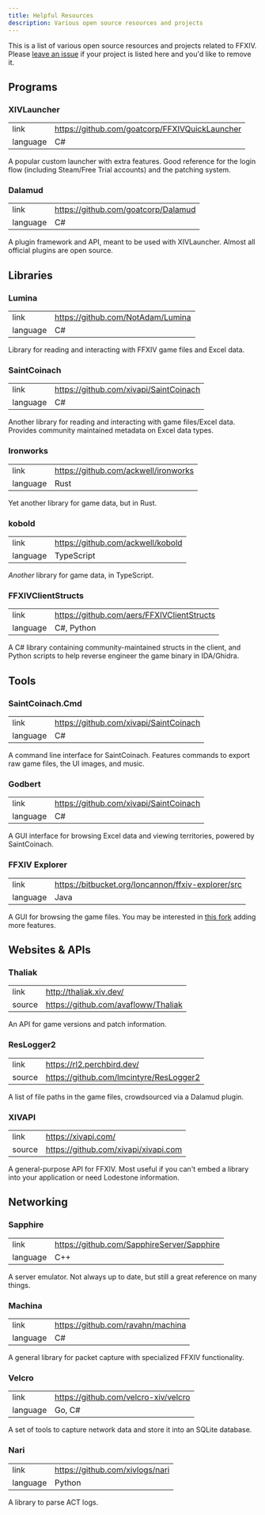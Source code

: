 ```yaml
---
title: Helpful Resources
description: Various open source resources and projects
---
```


This is a list of various open source resources and projects related to FFXIV. Please [leave an issue](https://github.com/the-omphalos/wiki/issues) if your project is listed here and you'd like to remove it.

## Programs

### XIVLauncher

|          |                                                  |
|----------|--------------------------------------------------|
| link     | <https://github.com/goatcorp/FFXIVQuickLauncher> |
| language | C#                                               |

A popular custom launcher with extra features. Good reference for the login flow (including Steam/Free Trial accounts) and the patching system.

### Dalamud

|          |                                       |
|----------|---------------------------------------|
| link     | <https://github.com/goatcorp/Dalamud> |
| language | C#                                    |

A plugin framework and API, meant to be used with XIVLauncher. Almost all official plugins are open source.

## Libraries

### Lumina

|          |                                     |
|----------|-------------------------------------|
| link     | <https://github.com/NotAdam/Lumina> |
| language | C#                                  |

Library for reading and interacting with FFXIV game files and Excel data.

### SaintCoinach

|          |                                          |
|----------|------------------------------------------|
| link     | <https://github.com/xivapi/SaintCoinach> |
| language | C#                                       |

Another library for reading and interacting with game files/Excel data. Provides community maintained metadata on Excel data types.

### Ironworks

|          |                                        |
|----------|----------------------------------------|
| link     | <https://github.com/ackwell/ironworks> |
| language | Rust                                   |

Yet another library for game data, but in Rust.

### kobold

|          |                                     |
|----------|-------------------------------------|
| link     | <https://github.com/ackwell/kobold> |
| language | TypeScript                          |

*Another* library for game data, in TypeScript.

### FFXIVClientStructs

|          |                                              |
|----------|----------------------------------------------|
| link     | <https://github.com/aers/FFXIVClientStructs> |
| language | C#, Python                                   |

A C# library containing community-maintained structs in the client, and Python scripts to help reverse engineer the game binary in IDA/Ghidra.

## Tools

### SaintCoinach.Cmd

|          |                                          |
|----------|------------------------------------------|
| link     | <https://github.com/xivapi/SaintCoinach> |
| language | C#                                       |

A command line interface for SaintCoinach. Features commands to export raw game files, the UI images, and music.

### Godbert

|          |                                          |
|----------|------------------------------------------|
| link     | <https://github.com/xivapi/SaintCoinach> |
| language | C#                                       |

A GUI interface for browsing Excel data and viewing territories, powered by SaintCoinach.

### FFXIV Explorer

|          |                                                      |
|----------|------------------------------------------------------|
| link     | <https://bitbucket.org/Ioncannon/ffxiv-explorer/src> |
| language | Java                                                 |

A GUI for browsing the game files. You may be interested in [this fork](https://github.com/goaaats/ffxiv-explorer-fork/) adding more features.

## Websites & APIs

### Thaliak

|        |                                       |
|--------|---------------------------------------|
| link   | <http://thaliak.xiv.dev/>             |
| source | <https://github.com/avafloww/Thaliak> |

An API for game versions and patch information.

### ResLogger2

|        |                                           |
|--------|-------------------------------------------|
| link   | <https://rl2.perchbird.dev/>              |
| source | <https://github.com/lmcintyre/ResLogger2> |

A list of file paths in the game files, crowdsourced via a Dalamud plugin.

### XIVAPI

|        |                                        |
|--------|----------------------------------------|
| link   | <https://xivapi.com/>                  |
| source | <https://github.com/xivapi/xivapi.com> |

A general-purpose API for FFXIV. Most useful if you can't embed a library into your application or need Lodestone information.

## Networking

### Sapphire

|          |                                              |
|----------|----------------------------------------------|
| link     | <https://github.com/SapphireServer/Sapphire> |
| language | C++                                          |

A server emulator. Not always up to date, but still a great reference on many things.

### Machina

|          |                                     |
|----------|-------------------------------------|
| link     | <https://github.com/ravahn/machina> |
| language | C#                                  |

A general library for packet capture with specialized FFXIV functionality.

### Velcro

|          |                                        |
|----------|----------------------------------------|
| link     | <https://github.com/velcro-xiv/velcro> |
| language | Go, C#                                 |

A set of tools to capture network data and store it into an SQLite database.

### Nari

|          |                                   |
|----------|-----------------------------------|
| link     | <https://github.com/xivlogs/nari> |
| language | Python                            |

A library to parse ACT logs.

